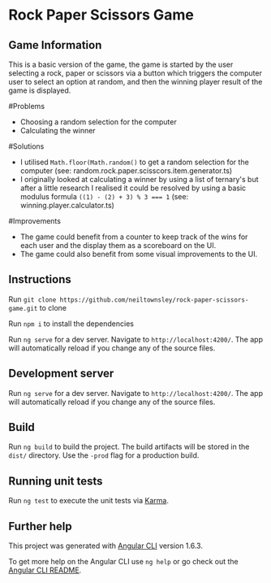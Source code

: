 # Rock Paper Scissors Game

## Game Information

This is a basic version of the game, the game is started by the user selecting a rock, paper or scissors via a button which triggers the computer user to select an option at random, and then the winning player result of the game is displayed.

#Problems
 * Choosing a random selection for the computer
 * Calculating the winner

#Solutions
 * I utilised `Math.floor(Math.random()` to get a random selection for the computer (see: random.rock.paper.scisscors.item.generator.ts)
 * I originally looked at calculating a winner by using a list of ternary's but after a little research I realised it could be resolved by using a basic modulus formula `((1) - (2) + 3) % 3 === 1` (see: winning.player.calculator.ts)

#Improvements
 * The game could benefit from a counter to keep track of the wins for each user and the display them as a scoreboard on the UI.
 * The game could also benefit from some visual improvements to the UI.

## Instructions

Run `git clone https://github.com/neiltownsley/rock-paper-scissors-game.git` to clone 

Run `npm i` to install the dependencies

Run `ng serve` for a dev server. Navigate to `http://localhost:4200/`. The app will automatically reload if you change any of the source files.

## Development server

Run `ng serve` for a dev server. Navigate to `http://localhost:4200/`. The app will automatically reload if you change any of the source files.

## Build

Run `ng build` to build the project. The build artifacts will be stored in the `dist/` directory. Use the `-prod` flag for a production build.

## Running unit tests

Run `ng test` to execute the unit tests via [Karma](https://karma-runner.github.io).

## Further help

This project was generated with [Angular CLI](https://github.com/angular/angular-cli) version 1.6.3.

To get more help on the Angular CLI use `ng help` or go check out the [Angular CLI README](https://github.com/angular/angular-cli/blob/master/README.md).
